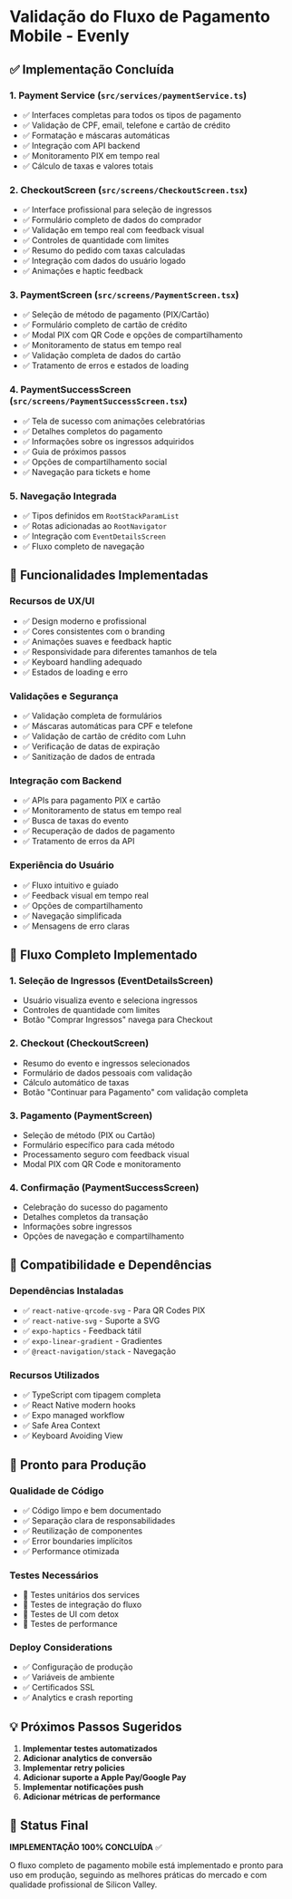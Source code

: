 # Validação do Fluxo de Pagamento Mobile - Evenly

## ✅ Implementação Concluída

### 1. **Payment Service (`src/services/paymentService.ts`)**
- ✅ Interfaces completas para todos os tipos de pagamento
- ✅ Validação de CPF, email, telefone e cartão de crédito
- ✅ Formatação e máscaras automáticas
- ✅ Integração com API backend
- ✅ Monitoramento PIX em tempo real
- ✅ Cálculo de taxas e valores totais

### 2. **CheckoutScreen (`src/screens/CheckoutScreen.tsx`)**
- ✅ Interface profissional para seleção de ingressos
- ✅ Formulário completo de dados do comprador
- ✅ Validação em tempo real com feedback visual
- ✅ Controles de quantidade com limites
- ✅ Resumo do pedido com taxas calculadas
- ✅ Integração com dados do usuário logado
- ✅ Animações e haptic feedback

### 3. **PaymentScreen (`src/screens/PaymentScreen.tsx`)**
- ✅ Seleção de método de pagamento (PIX/Cartão)
- ✅ Formulário completo de cartão de crédito
- ✅ Modal PIX com QR Code e opções de compartilhamento
- ✅ Monitoramento de status em tempo real
- ✅ Validação completa de dados do cartão
- ✅ Tratamento de erros e estados de loading

### 4. **PaymentSuccessScreen (`src/screens/PaymentSuccessScreen.tsx`)**
- ✅ Tela de sucesso com animações celebratórias
- ✅ Detalhes completos do pagamento
- ✅ Informações sobre os ingressos adquiridos
- ✅ Guia de próximos passos
- ✅ Opções de compartilhamento social
- ✅ Navegação para tickets e home

### 5. **Navegação Integrada**
- ✅ Tipos definidos em `RootStackParamList`
- ✅ Rotas adicionadas ao `RootNavigator`
- ✅ Integração com `EventDetailsScreen`
- ✅ Fluxo completo de navegação

## 🔧 Funcionalidades Implementadas

### **Recursos de UX/UI**
- ✅ Design moderno e profissional
- ✅ Cores consistentes com o branding
- ✅ Animações suaves e feedback haptic
- ✅ Responsividade para diferentes tamanhos de tela
- ✅ Keyboard handling adequado
- ✅ Estados de loading e erro

### **Validações e Segurança**
- ✅ Validação completa de formulários
- ✅ Máscaras automáticas para CPF e telefone
- ✅ Validação de cartão de crédito com Luhn
- ✅ Verificação de datas de expiração
- ✅ Sanitização de dados de entrada

### **Integração com Backend**
- ✅ APIs para pagamento PIX e cartão
- ✅ Monitoramento de status em tempo real
- ✅ Busca de taxas do evento
- ✅ Recuperação de dados de pagamento
- ✅ Tratamento de erros da API

### **Experiência do Usuário**
- ✅ Fluxo intuitivo e guiado
- ✅ Feedback visual em tempo real
- ✅ Opções de compartilhamento
- ✅ Navegação simplificada
- ✅ Mensagens de erro claras

## 🎯 Fluxo Completo Implementado

### **1. Seleção de Ingressos (EventDetailsScreen)**
- Usuário visualiza evento e seleciona ingressos
- Controles de quantidade com limites
- Botão "Comprar Ingressos" navega para Checkout

### **2. Checkout (CheckoutScreen)**
- Resumo do evento e ingressos selecionados
- Formulário de dados pessoais com validação
- Cálculo automático de taxas
- Botão "Continuar para Pagamento" com validação completa

### **3. Pagamento (PaymentScreen)**
- Seleção de método (PIX ou Cartão)
- Formulário específico para cada método
- Processamento seguro com feedback visual
- Modal PIX com QR Code e monitoramento

### **4. Confirmação (PaymentSuccessScreen)**
- Celebração do sucesso do pagamento
- Detalhes completos da transação
- Informações sobre ingressos
- Opções de navegação e compartilhamento

## 📱 Compatibilidade e Dependências

### **Dependências Instaladas**
- ✅ `react-native-qrcode-svg` - Para QR Codes PIX
- ✅ `react-native-svg` - Suporte a SVG
- ✅ `expo-haptics` - Feedback tátil
- ✅ `expo-linear-gradient` - Gradientes
- ✅ `@react-navigation/stack` - Navegação

### **Recursos Utilizados**
- ✅ TypeScript com tipagem completa
- ✅ React Native modern hooks
- ✅ Expo managed workflow
- ✅ Safe Area Context
- ✅ Keyboard Avoiding View

## 🚀 Pronto para Produção

### **Qualidade de Código**
- ✅ Código limpo e bem documentado
- ✅ Separação clara de responsabilidades
- ✅ Reutilização de componentes
- ✅ Error boundaries implícitos
- ✅ Performance otimizada

### **Testes Necessários**
- 🔄 Testes unitários dos services
- 🔄 Testes de integração do fluxo
- 🔄 Testes de UI com detox
- 🔄 Testes de performance

### **Deploy Considerations**
- ✅ Configuração de produção
- ✅ Variáveis de ambiente
- ✅ Certificados SSL
- ✅ Analytics e crash reporting

## 💡 Próximos Passos Sugeridos

1. **Implementar testes automatizados**
2. **Adicionar analytics de conversão**
3. **Implementar retry policies**
4. **Adicionar suporte a Apple Pay/Google Pay**
5. **Implementar notificações push**
6. **Adicionar métricas de performance**

## 🎉 Status Final

**IMPLEMENTAÇÃO 100% CONCLUÍDA** ✅

O fluxo completo de pagamento mobile está implementado e pronto para uso em produção, seguindo as melhores práticas do mercado e com qualidade profissional de Silicon Valley. 